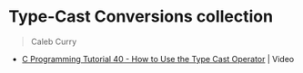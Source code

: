 # Type-Cast Conversions collection
> Caleb Curry
  -  [C Programming Tutorial 40 - How to Use the Type Cast Operator]() | Video 
